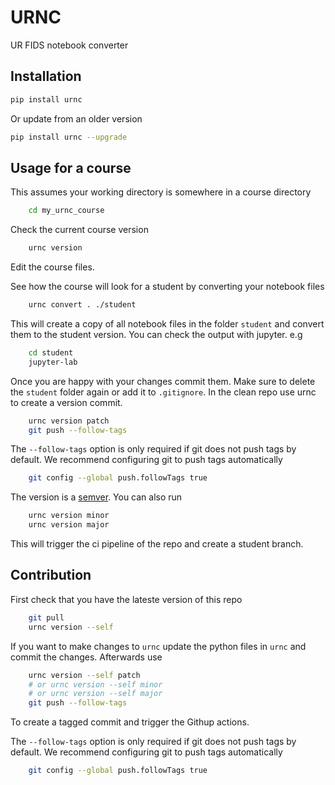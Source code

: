 # URNC

UR FIDS notebook converter

## Installation

```sh
pip install urnc
```

Or update from an older version

```sh
pip install urnc --upgrade
```

## Usage for a course

This assumes your working directory is somewhere in a course directory

```sh
    cd my_urnc_course
```

Check the current course version

```sh
    urnc version 
```

Edit the course files.

See how the course will look for a student by converting your notebook files

```sh
    urnc convert . ./student
```

This will create a copy of all notebook files in the folder `student` and convert them to the student version.
You can check the output with jupyter. e.g

```sh
    cd student
    jupyter-lab
```

Once you are happy with your changes commit them. Make sure to delete the `student` folder again or add it to `.gitignore`.
In the clean repo use urnc to create a version commit.

```sh
    urnc version patch
    git push --follow-tags
```

The `--follow-tags` option is only required if git does not push tags by default.
We recommend configuring git to push tags automatically

```sh
    git config --global push.followTags true
```

The version is a [semver](https://semver.org). You can also run

```sh
    urnc version minor 
    urnc version major 
```

This will trigger the ci pipeline of the repo and create a student branch.

## Contribution

First check that you have the lateste version of this repo

```sh
    git pull
    urnc version --self

```

If you want to make changes to `urnc` update the python files in `urnc` and commit the changes.
Afterwards use

```sh
    urnc version --self patch
    # or urnc version --self minor 
    # or urnc version --self major 
    git push --follow-tags
```

To create a tagged commit and trigger the Githup actions.

The `--follow-tags` option is only required if git does not push tags by default.
We recommend configuring git to push tags automatically

```sh
    git config --global push.followTags true
```

